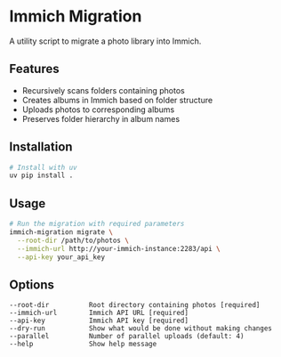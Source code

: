 # Immich Migration

A utility script to migrate a photo library into Immich.

## Features

- Recursively scans folders containing photos
- Creates albums in Immich based on folder structure
- Uploads photos to corresponding albums
- Preserves folder hierarchy in album names

## Installation

```bash
# Install with uv
uv pip install .
```

## Usage

```bash
# Run the migration with required parameters
immich-migration migrate \
  --root-dir /path/to/photos \
  --immich-url http://your-immich-instance:2283/api \
  --api-key your_api_key
```

## Options

```
--root-dir          Root directory containing photos [required]
--immich-url        Immich API URL [required]
--api-key           Immich API key [required]
--dry-run           Show what would be done without making changes
--parallel          Number of parallel uploads (default: 4)
--help              Show help message
```